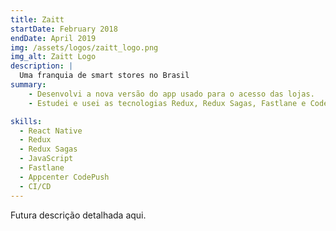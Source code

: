 ```yaml
---
title: Zaitt
startDate: February 2018
endDate: April 2019
img: /assets/logos/zaitt_logo.png
img_alt: Zaitt Logo
description: |
  Uma franquia de smart stores no Brasil
summary:
    - Desenvolvi a nova versão do app usado para o acesso das lojas.
    - Estudei e usei as tecnologias Redux, Redux Sagas, Fastlane e Codepush para o desenvolvimento do app, complementando o React Native para resolver os casos de uso.

skills:
  - React Native
  - Redux
  - Redux Sagas
  - JavaScript
  - Fastlane
  - Appcenter CodePush
  - CI/CD
---
```


Futura descrição detalhada aqui.